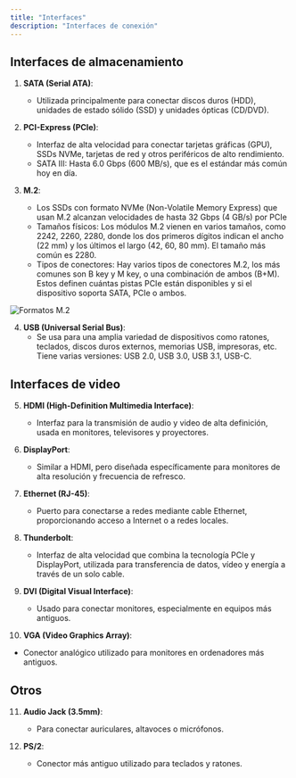 ```yaml
---
title: "Interfaces"
description: "Interfaces de conexión"
---
```


## Interfaces de almacenamiento

1. **SATA (Serial ATA)**:
   - Utilizada principalmente para conectar discos duros (HDD), unidades de estado sólido (SSD) y unidades ópticas (CD/DVD).
   
2. **PCI-Express (PCIe)**:
   - Interfaz de alta velocidad para conectar tarjetas gráficas (GPU), SSDs NVMe, tarjetas de red y otros periféricos de alto rendimiento.
   - SATA III: Hasta 6.0 Gbps (600 MB/s), que es el estándar más común hoy en día.

3. **M.2**:
    - Los SSDs con formato NVMe (Non-Volatile Memory Express) que usan M.2 alcanzan velocidades de hasta 32 Gbps (4 GB/s) por PCIe
    - Tamaños físicos: Los módulos M.2 vienen en varios tamaños, como 2242, 2260, 2280, donde los dos primeros dígitos indican el ancho (22 mm) y los últimos el largo (42, 60, 80 mm). El tamaño más común es 2280.
    - Tipos de conectores: Hay varios tipos de conectores M.2, los más comunes son B key y M key, o una combinación de ambos (B+M). Estos definen cuántas pistas PCIe están disponibles y si el dispositivo soporta SATA, PCIe o ambos.

![Formatos M.2](https://i.ebayimg.com/images/g/wU4AAOSwLtthTD-S/s-l1200.jpg)

4. **USB (Universal Serial Bus)**:
   - Se usa para una amplia variedad de dispositivos como ratones, teclados, discos duros externos, memorias USB, impresoras, etc. Tiene varias versiones: USB 2.0, USB 3.0, USB 3.1, USB-C.

## Interfaces de video

5. **HDMI (High-Definition Multimedia Interface)**:
   - Interfaz para la transmisión de audio y video de alta definición, usada en monitores, televisores y proyectores.

6. **DisplayPort**:
   - Similar a HDMI, pero diseñada específicamente para monitores de alta resolución y frecuencia de refresco.

7. **Ethernet (RJ-45)**:
   - Puerto para conectarse a redes mediante cable Ethernet, proporcionando acceso a Internet o a redes locales.

8. **Thunderbolt**:
   - Interfaz de alta velocidad que combina la tecnología PCIe y DisplayPort, utilizada para transferencia de datos, vídeo y energía a través de un solo cable.

9. **DVI (Digital Visual Interface)**:
   - Usado para conectar monitores, especialmente en equipos más antiguos.

10. **VGA (Video Graphics Array)**:
   - Conector analógico utilizado para monitores en ordenadores más antiguos.

## Otros

11. **Audio Jack (3.5mm)**:
    - Para conectar auriculares, altavoces o micrófonos.

12. **PS/2**:
    - Conector más antiguo utilizado para teclados y ratones.
